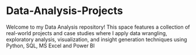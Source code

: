 # Data-Analysis-Projects
Welcome to my Data Analysis repository! This space features a collection of real-world projects and case studies where I apply data wrangling, exploratory analysis, visualization, and insight generation techniques using Python, SQL, MS Excel and Power BI
